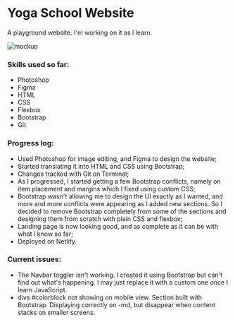 # Yoga School Website

A playground website. I'm working on it as I learn.

![mockup](mockup.png)

### Skills used so far:

- Photoshop
- Figma
- HTML
- CSS
- Flexbox
- Bootstrap
- Git


### Progress log:

- Used Photoshop for image editing, and Figma to design the website;
- Started translating it into HTML and CSS using Bootstrap;
- Changes tracked with Git on Terminal;
- As I progressed, I started getting a few Bootstrap conflicts, namely on item placement and margins which I fixed using custom CSS;
- Bootstrap wasn't allowing me to design the UI exactly as I wanted, and more and more conflicts were appearing as I added new sections. So I decided to remove Bootstrap completely from some of the sections and designing them from scratch with plain CSS and flexbox;
- Landing page is now looking good, and as complete as it can be with what I know so far;
- Deployed on Netlify.


### Current issues:

- The Navbar toggler isn't working. I created it using Bootstrap but can't find out what's happening. I may just replace it with a custom one once I learn JavaScript.
- divs #colorblock not showing on mobile view. Section built with Bootstrap. Displaying correctly on -md, but disappear when content stacks on smaller screens.